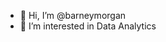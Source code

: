 - 👋 Hi, I’m @barneymorgan
- 👀 I’m interested in Data Analytics

<!---
barneymorgan/barneymorgan is a ✨ special ✨ repository because its `README.md` (this file) appears on your GitHub profile.
You can click the Preview link to take a look at your changes.
--->
